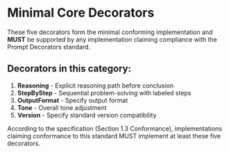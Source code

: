 # Minimal Core Decorators

These five decorators form the minimal conforming implementation and **MUST** be supported by any implementation claiming compliance with the Prompt Decorators standard.

## Decorators in this category:

1. **Reasoning** - Explicit reasoning path before conclusion
2. **StepByStep** - Sequential problem-solving with labeled steps
3. **OutputFormat** - Specify output format
4. **Tone** - Overall tone adjustment
5. **Version** - Specify standard version compatibility

According to the specification (Section 1.3 Conformance), implementations claiming conformance to this standard MUST implement at least these five decorators. 